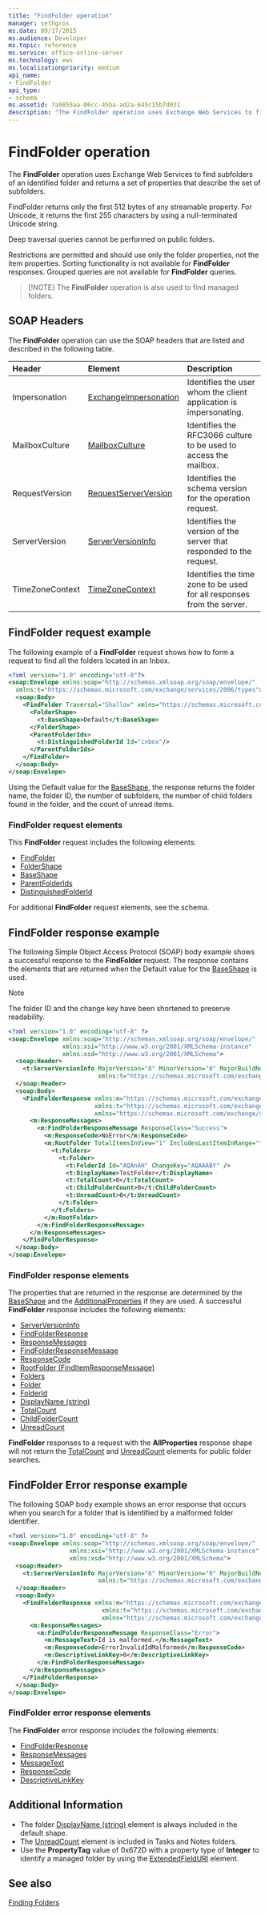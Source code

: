 ```yaml
---
title: "FindFolder operation" 
manager: sethgros
ms.date: 09/17/2015
ms.audience: Developer
ms.topic: reference
ms.service: office-online-server
ms.technology: ews
ms.localizationpriority: medium
api_name:
- FindFolder
api_type:
- schema
ms.assetid: 7a9855aa-06cc-45ba-ad2a-645c15b7d031
description: "The FindFolder operation uses Exchange Web Services to find subfolders of an identified folder and returns a set of properties that describe the set of subfolders."
---
```


# FindFolder operation

The **FindFolder** operation uses Exchange Web Services to find subfolders of an identified folder and returns a set of properties that describe the set of subfolders.
  
FindFolder returns only the first 512 bytes of any streamable property. For Unicode, it returns the first 255 characters by using a null-terminated Unicode string.
  
Deep traversal queries cannot be performed on public folders.
  
Restrictions are permitted and should use only the folder properties, not the item properties. Sorting functionality is not available for **FindFolder** responses. Grouped queries are not available for **FindFolder** queries.
  
> [!NOTE}
> The **FindFolder** operation is also used to find managed folders.
  
## SOAP Headers

The **FindFolder** operation can use the SOAP headers that are listed and described in the following table.
  
|**Header**|**Element**|**Description**|
|:-----|:-----|:-----|
|Impersonation |[ExchangeImpersonation](exchangeimpersonation.md) |Identifies the user whom the client application is impersonating. |
|MailboxCulture |[MailboxCulture](mailboxculture.md) |Identifies the RFC3066 culture to be used to access the mailbox. |
|RequestVersion |[RequestServerVersion](requestserverversion.md) |Identifies the schema version for the operation request. |
|ServerVersion |[ServerVersionInfo](serverversioninfo.md) |Identifies the version of the server that responded to the request. |
|TimeZoneContext |[TimeZoneContext](timezonecontext.md) |Identifies the time zone to be used for all responses from the server. |
  
## FindFolder request example

The following example of a **FindFolder** request shows how to form a request to find all the folders located in an Inbox.
  
```XML
<?xml version="1.0" encoding="utf-8"?>
<soap:Envelope xmlns:soap="http://schemas.xmlsoap.org/soap/envelope/"
  xmlns:t="https://schemas.microsoft.com/exchange/services/2006/types">
  <soap:Body>
    <FindFolder Traversal="Shallow" xmlns="https://schemas.microsoft.com/exchange/services/2006/messages">
      <FolderShape>
        <t:BaseShape>Default</t:BaseShape>
      </FolderShape>
      <ParentFolderIds>
        <t:DistinguishedFolderId Id="inbox"/>
      </ParentFolderIds>
    </FindFolder>
  </soap:Body>
</soap:Envelope>
```

Using the Default value for the [BaseShape](baseshape.md), the response returns the folder name, the folder ID, the number of subfolders, the number of child folders found in the folder, and the count of unread items.
  
### FindFolder request elements

This **FindFolder** request includes the following elements:
  
- [FindFolder](findfolder.md)
- [FolderShape](foldershape.md)
- [BaseShape](baseshape.md)
- [ParentFolderIds](parentfolderids.md)
- [DistinguishedFolderId](distinguishedfolderid.md)

 For additional **FindFolder** request elements, see the schema.
  
## FindFolder response example

The following Simple Object Access Protocol (SOAP) body example shows a successful response to the **FindFolder** request. The response contains the elements that are returned when the Default value for the [BaseShape](baseshape.md) is used.
  
> [!NOTE]
> The folder ID and the change key have been shortened to preserve readability.

```XML
<?xml version="1.0" encoding="utf-8" ?>
<soap:Envelope xmlns:soap="http://schemas.xmlsoap.org/soap/envelope/" 
               xmlns:xsi="http://www.w3.org/2001/XMLSchema-instance" 
               xmlns:xsd="http://www.w3.org/2001/XMLSchema">
  <soap:Header>
    <t:ServerVersionInfo MajorVersion="8" MinorVersion="0" MajorBuildNumber="652" MinorBuildNumber="0" 
                         xmlns:t="https://schemas.microsoft.com/exchange/services/2006/types" />
  </soap:Header>
  <soap:Body>
    <FindFolderResponse xmlns:m="https://schemas.microsoft.com/exchange/services/2006/messages" 
                        xmlns:t="https://schemas.microsoft.com/exchange/services/2006/types" 
                        xmlns="https://schemas.microsoft.com/exchange/services/2006/messages">
      <m:ResponseMessages>
        <m:FindFolderResponseMessage ResponseClass="Success">
          <m:ResponseCode>NoError</m:ResponseCode>
          <m:RootFolder TotalItemsInView="1" IncludesLastItemInRange="true">
            <t:Folders>
              <t:Folder>
                <t:FolderId Id="AQAnAH" ChangeKey="AQAAABY" />
                <t:DisplayName>TestFolder</t:DisplayName>
                <t:TotalCount>0</t:TotalCount>
                <t:ChildFolderCount>0</t:ChildFolderCount>
                <t:UnreadCount>0</t:UnreadCount>
              </t:Folder>
            </t:Folders>
          </m:RootFolder>
        </m:FindFolderResponseMessage>
      </m:ResponseMessages>
    </FindFolderResponse>
  </soap:Body>
</soap:Envelope>
```

### FindFolder response elements

The properties that are returned in the response are determined by the [BaseShape](baseshape.md) and the [AdditionalProperties](additionalproperties.md) if they are used. A successful **FindFolder** response includes the following elements:
  
- [ServerVersionInfo](serverversioninfo.md)
- [FindFolderResponse](findfolderresponse.md)
- [ResponseMessages](responsemessages.md)
- [FindFolderResponseMessage](findfolderresponsemessage.md)
- [ResponseCode](responsecode.md)
- [RootFolder (FindItemResponseMessage)](rootfolder-finditemresponsemessage.md)
- [Folders](folders-ex15websvcsotherref.md)
- [Folder](folder.md)
- [FolderId](folderid.md)
- [DisplayName (string)](displayname-string.md)
- [TotalCount](totalcount.md)
- [ChildFolderCount](childfoldercount.md)
- [UnreadCount](unreadcount.md)
  
**FindFolder** responses to a request with the **AllProperties** response shape will not return the [TotalCount](totalcount.md) and [UnreadCount](unreadcount.md) elements for public folder searches.
  
## FindFolder Error response example

The following SOAP body example shows an error response that occurs when you search for a folder that is identified by a malformed folder identifier.
  
```XML
<?xml version="1.0" encoding="utf-8" ?>
<soap:Envelope xmlns:soap="http://schemas.xmlsoap.org/soap/envelope/" 
                 xmlns:xsi="http://www.w3.org/2001/XMLSchema-instance" 
                 xmlns:xsd="http://www.w3.org/2001/XMLSchema">
  <soap:Header>
    <t:ServerVersionInfo MajorVersion="8" MinorVersion="0" MajorBuildNumber="652" MinorBuildNumber="0" 
                         xmlns:t="https://schemas.microsoft.com/exchange/services/2006/types" />
  </soap:Header>
  <soap:Body>
    <FindFolderResponse xmlns:m="https://schemas.microsoft.com/exchange/services/2006/messages" 
                          xmlns:t="https://schemas.microsoft.com/exchange/services/2006/types" 
                          xmlns="https://schemas.microsoft.com/exchange/services/2006/messages">
      <m:ResponseMessages>
        <m:FindFolderResponseMessage ResponseClass="Error">
          <m:MessageText>Id is malformed.</m:MessageText>
          <m:ResponseCode>ErrorInvalidIdMalformed</m:ResponseCode>
          <m:DescriptiveLinkKey>0</m:DescriptiveLinkKey>
        </m:FindFolderResponseMessage>
      </m:ResponseMessages>
    </FindFolderResponse>
  </soap:Body>
</soap:Envelope>
```

### FindFolder error response elements

The **FindFolder** error response includes the following elements:
  
- [FindFolderResponse](findfolderresponse.md)
- [ResponseMessages](responsemessages.md)
- [MessageText](messagetext.md)
- [ResponseCode](responsecode.md)
- [DescriptiveLinkKey](descriptivelinkkey.md)
  
## Additional Information

- The folder [DisplayName (string)](displayname-string.md) element is always included in the default shape.
- The [UnreadCount](unreadcount.md) element is included in Tasks and Notes folders.
- Use the **PropertyTag** value of 0x672D with a property type of **Integer** to identify a managed folder by using the [ExtendedFieldURI](extendedfielduri.md) element.
  
## See also

[Finding Folders](https://msdn.microsoft.com/library/9124d868-017a-43f0-b915-5c0082cacec9%28Office.15%29.aspx)
